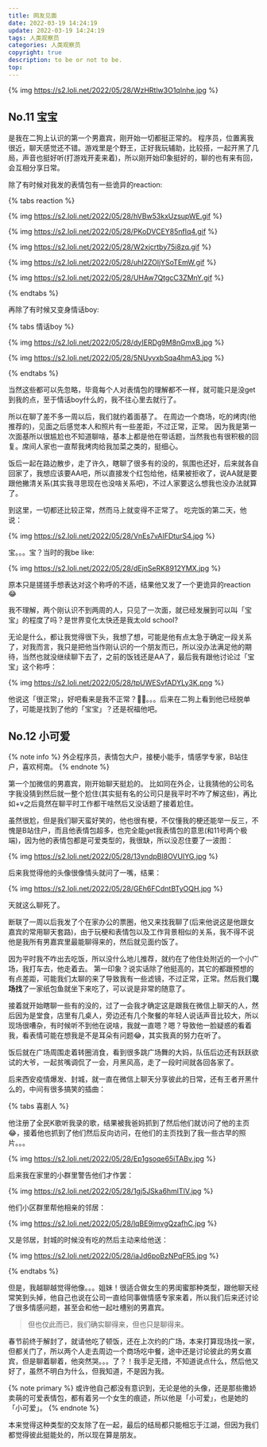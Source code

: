```yaml
---
title: 网友见面
date: 2022-03-19 14:24:19
update: 2022-03-19 14:24:19
tags: 人类观察员
categories: 人类观察员
copyright: true
description: to be or not to be.
top:
---
```


{% img https://s2.loli.net/2022/05/28/WzHRtlw3O1qInhe.jpg %}

## No.11 宝宝

是我在二狗上认识的第一个男嘉宾，刚开始一切都挺正常的。
程序员，位置离我很近，聊天感觉还不错。游戏里是个野王，正好我玩辅助，比较搭，一起开黑了几局，声音也挺好听(打游戏开麦来着)，所以刚开始印象挺好的，聊的也有来有回，会互相分享日常。

除了有时候对我发的表情包有一些诡异的reaction:

{% tabs reaction %}
<!-- tab -->
{% img https://s2.loli.net/2022/05/28/hVBw53kxUzsupWE.gif %}
<!-- endtab -->
<!-- tab -->
{% img https://s2.loli.net/2022/05/28/PKoDVCEY85nfIq4.gif %}
<!-- endtab -->
<!-- tab -->
{% img https://s2.loli.net/2022/05/28/W2xjcrtby75i8zq.gif %}
<!-- endtab -->
<!-- tab -->
{% img https://s2.loli.net/2022/05/28/uhI2ZOljYSoTEmW.gif %}
<!-- endtab -->
<!-- tab -->
{% img https://s2.loli.net/2022/05/28/UHAw7QtgcC3ZMnY.gif %}
<!-- endtab -->
{% endtabs %}

再除了有时候又变身情话boy:

{% tabs 情话boy %}
<!-- tab -->
{% img https://s2.loli.net/2022/05/28/dyIERDg9M8nGmxB.jpg %}
<!-- endtab -->
<!-- tab -->
{% img https://s2.loli.net/2022/05/28/5NUyvxbSqa4hmA3.jpg %}
<!-- endtab -->
{% endtabs %}

当然这些都可以先忽略，毕竟每个人对表情包的理解都不一样，就可能只是没get到我的点，至于情话boy什么的，我不往心里去就行了。

所以在聊了差不多一周以后，我们就约着面基了。
在周边一个商场，吃的烤肉(他推荐的)，见面之后感觉本人和照片有一些差距，不过正常，正常。
因为我是第一次面基所以很尴尬也不知道聊啥，基本上都是他在带话题，当然我也有很积极的回复。席间人家也一直帮我烤肉给我加菜之类的，挺细心。

饭后一起在路边散步，走了许久，瞎聊了很多有的没的，氛围也还好，后来就各自回家了，我想应该要AA吧，所以直接发个红包给他，结果被拒收了，说AA就是要跟他撇清关系(其实我寻思现在也没啥关系吧)，不过人家要这么想我也没办法就算了。

到这里，一切都还比较正常，然而马上就变得不正常了。
吃完饭的第二天，他说：

{% img https://s2.loli.net/2022/05/28/VnEs7vAIFDturS4.jpg %}

宝。。。宝？当时的我be like: 

{% img https://s2.loli.net/2022/05/28/dEjnSeRK8912YMX.jpg %}

原本只是搓搓手想表达对这个称呼的不适，结果他又发了一个更诡异的reaction:joy:

我不理解，两个刚认识不到两周的人，只见了一次面，就已经发展到可以叫「宝宝」的程度了吗？是世界变化太快还是我太old school?

无论是什么，都让我觉得很下头，我想了想，可能是他有点太急于确定一段关系了，对我而言，我只是把他当作刚认识的一个朋友而已，所以没办法满足他的期待，当然也就没继续聊下去了，之前的饭钱还是AA了，最后我有跟他讨论过「宝宝」这个称呼：

{% img https://s2.loli.net/2022/05/28/tpUWESvfADYLy3K.png %}

他说这「很正常」，好吧看来是我不正常？🤷‍♀️。。。后来在二狗上看到他已经脱单了，可能是找到了他的「宝宝」？还是祝福他吧。

## No.12 小可爱

{% note info %}
外企程序员，表情包大户，接梗小能手，情感学专家，B站住户，喜欢柯南。
{% endnote %}

第一个加微信的男嘉宾，刚开始聊天挺尬的。
比如同在外企，让我猜他的公司名字我没猜到然后就一整个尬住(其实挺有名的公司只是我平时不咋了解这些)，再比如+v之后竟然在聊平时工作都干啥然后又没话题了接着尬住。

虽然很尬，但是我们聊天蛮好笑的，他也很有梗，不仅懂我的梗还能举一反三，不愧是B站住户，而且他表情包超多，也完全能get我表情包的意思(和11号两个极端)，因为他的表情包都是可爱类型的，我很缺，所以没忍住要了一波图：

{% img https://s2.loli.net/2022/05/28/13yndpBl8OVUIYG.jpg %}

后来我觉得他的头像很像情头就问了一嘴，结果：

{% img https://s2.loli.net/2022/05/28/GEh6FCdntBTyOQH.jpg %}

天就这么聊死了。

断联了一周以后我发了个在家办公的票圈，他又来找我聊了(后来他说这是他跟女嘉宾的常用聊天套路)，由于玩梗和表情包以及工作背景相似的关系，我不得不说他是我所有男嘉宾里最能聊得来的，然后就见面约饭了。

因为平时我不咋出去吃饭，所以没什么地儿推荐，就约在了他住处附近的一个小广场，我打车去，他走着去。
第一印象？说实话除了他挺高的，其它的都跟预想的有点差距，可能我们太聊的来了导致我有一些滤镜，不过正常，正常。然后我们**现场找**了一家纸包鱼就坐下来吃了，可以说是非常的随意了。

接着就开始瞎聊一些有的没的，过了一会我才确定这是跟我在微信上聊天的人，然后因为是堂食，店里有几桌人，旁边还有几个聚餐的年轻人说话声音比较大，所以现场很嘈杂，有时候听不到他在说啥，我就一直嗯？嗯？导致他一脸疑惑的看着我，看表情可能在想我是不是耳朵有问题:joy:，其实我真的努力在听了。

饭后就在广场周围走着转圈消食，看到很多跳广场舞的大妈，队伍后边还有跃跃欲试的大爷，一起贫嘴调侃了一会，月黑风高，走了一段时间就各回各家了。

后来西安疫情爆发、封城，就一直在微信上聊天分享彼此的日常，还有王者开黑什么的，中间有很多搞笑的插曲：

{% tabs 喜剧人 %}
<!-- tab -->
他注册了全民K歌听我录的歌，结果被我爸妈抓到了然后他们就访问了他的主页:joy:，接着他也抓到了他们然后反向访问，在他们的主页找到了我一些古早的照片。。。

{% img https://s2.loli.net/2022/05/28/Ep1gsoqe65iTABv.jpg %}

后来我在家里的小群里警告他们才作罢：

{% img https://s2.loli.net/2022/05/28/1gj5JSka6hmlTIV.jpg %}
<!-- endtab -->
<!-- tab -->
他们小区群里帮他相亲的邻居：

{% img https://s2.loli.net/2022/05/28/lqBE9jmvgQzafhC.jpg %}

<!-- endtab -->
<!-- tab -->
又是邻居，封城的时候没有吃的然后主动来给他送：

{% img https://s2.loli.net/2022/05/28/iaJd6poBzNPqFR5.jpg %}
<!-- endtab -->
{% endtabs %}

但是，我越聊越觉得他像。。。姐妹！很适合做女生的男闺蜜那种类型，跟他聊天经常笑到头掉，他自己也说在公司一直给同事做情感专家来着，所以我们后来还讨论了很多情感问题，甚至会和他一起吐槽别的男嘉宾。

>但也仅此而已，我们确实聊得来，但也只是聊得来。

春节前终于解封了，就请他吃了顿饭，还在上次约的广场，本来打算现场找一家，但都关门了，所以两个人走去周边一个商场吃中餐，途中还是讨论彼此的男女嘉宾，但是聊着聊着，他突然哭。。。了？！我手足无措，不知道说点什么，然后他又好了，虽然不明白为什么，但我知道，不是因为我。

{% note primary %}
或许他自己都没有意识到，无论是他的头像，还是那些撒娇卖萌的可爱表情包，都有着另一个女生的痕迹，所以他是「小可爱」，也是她的「小可爱」。
{% endnote %}

本来觉得这种类型的交友除了在一起，最后的结局都只能相忘于江湖，但因为我们都觉得彼此挺能处的，所以现在算是朋友。

